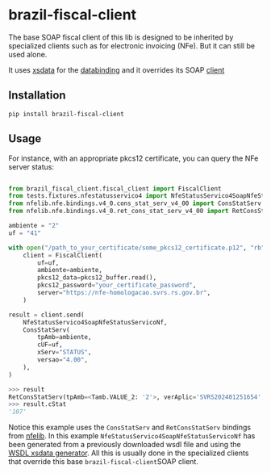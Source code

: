 # brazil-fiscal-client

The base SOAP fiscal client of this lib is designed to be inherited by specialized
clients such as for electronic invoicing (NFe). But it can still be used alone.

It uses [xsdata](https://github.com/tefra/xsdata) for the
[databinding](https://xsdata.readthedocs.io/en/latest/data_binding/basics/) and it
overrides its SOAP
[client](https://xsdata.readthedocs.io/en/latest/codegen/wsdl_modeling/#client)

## Installation

`pip install brazil-fiscal-client`

## Usage

For instance, with an appropriate pkcs12 certificate, you can query the NFe server
status:

```python

from brazil_fiscal_client.fiscal_client import FiscalClient
from tests.fixtures.nfestatusservico4 import NfeStatusServico4SoapNfeStatusServicoNf
from nfelib.nfe.bindings.v4_0.cons_stat_serv_v4_00 import ConsStatServ
from nfelib.nfe.bindings.v4_0.ret_cons_stat_serv_v4_00 import RetConsStatServ

ambiente = "2"
uf = "41"

with open("/path_to_your_certificate/some_pkcs12_certificate.p12", "rb") as pkcs12_buffer:
    client = FiscalClient(
        uf=uf,
        ambiente=ambiente,
        pkcs12_data=pkcs12_buffer.read(),
        pkcs12_password="your_certificate_password",
        server="https://nfe-homologacao.svrs.rs.gov.br",
    )

result = client.send(
    NfeStatusServico4SoapNfeStatusServicoNf,
    ConsStatServ(
        tpAmb=ambiente,
        cUF=uf,
        xServ="STATUS",
        versao="4.00",
    ),
)

>>> result
RetConsStatServ(tpAmb=<Tamb.VALUE_2: '2'>, verAplic='SVRS202401251654', cStat='107', xMotivo='Servico SVC em Operacao', cUF=<TcodUfIbge.VALUE_41: '41'>, dhRecbto='2024-04-01T16:18:03-03:00', tMed='1', dhRetorno=None, xObs=None, versao='4.00')
>>> result.cStat
'107'
```

Notice this example uses the `ConsStatServ` and `RetConsStatServ` bindings from
[nfelib](https://github.com/akretion/nfelib). In this example
`NfeStatusServico4SoapNfeStatusServicoNf` has been generated from a previously
downloaded wsdl file and using the
[WSDL xsdata generator](https://xsdata.readthedocs.io/en/latest/codegen/wsdl_modeling/).
All this is usually done in the specialized clients that override this base
`brazil-fiscal-client`SOAP client.
